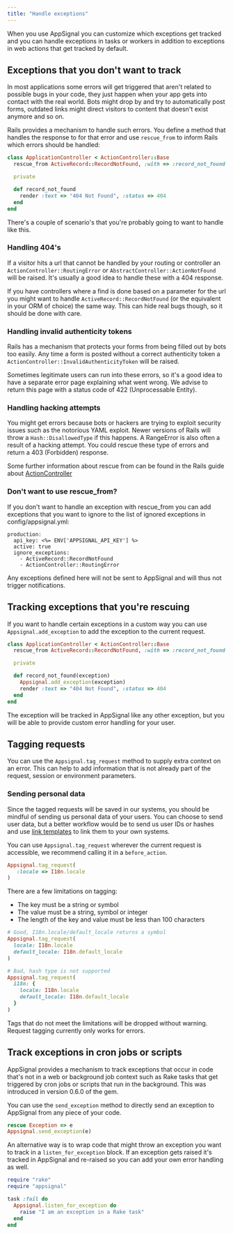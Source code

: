 ```yaml
---
title: "Handle exceptions"
---
```


When you use AppSignal you can customize which exceptions get tracked and
you can handle exceptions in tasks or workers in addition to exceptions
in web actions that get tracked by default.

## Exceptions that you don't want to track

In most applications some errors will get triggered that aren't related
to possible bugs in your code, they just happen when your app gets into
contact with the real world. Bots might drop by and try to automatically
post forms, outdated links might direct visitors to content that doesn't
exist anymore and so on.

Rails provides a mechanism to handle such errors. You define a method
that handles the response to for that error and use `rescue_from` to
inform Rails which errors should be handled:

```ruby
class ApplicationController < ActionController::Base
  rescue_from ActiveRecord::RecordNotFound, :with => :record_not_found

  private

  def record_not_found
    render :text => "404 Not Found", :status => 404
  end
end
```

There's a couple of scenario's that you're probably going to want to handle
like this.

### Handling 404's

If a visitor hits a url that cannot be handled by your routing or
controller an `ActionController::RoutingError` or
`AbstractController::ActionNotFound` will be raised. It's usually a
good idea to handle these with a 404 response.

If you have controllers where a find is done based on a parameter for
the url you might want to handle `ActiveRecord::RecordNotFound` (or the
equivalent in your ORM of choice) the same way. This can hide real bugs
though, so it should be done with care.

### Handling invalid authenticity tokens

Rails has a mechanism that protects your forms from being filled out by
bots too easily. Any time a form is posted without a correct authenticity
token a `ActionController::InvalidAuthenticityToken` will be raised.

Sometimes legitimate users can run into these errors, so it's a good
idea to have a separate error page explaining what went wrong. We advise
to return this page with a status code of 422 (Unprocessable Entity).

### Handling hacking attempts

You might get errors because bots or hackers are trying to exploit
security issues such as the notorious YAML exploit. Newer versions of
Rails will throw a `Hash::DisallowedType` if this happens. A RangeError is
also often a result of a hacking attempt. You could rescue these type of
errors and return a 403 (Forbidden) response.

Some further information about rescue from can be found in the Rails
guide about
[ActionController](http://guides.rubyonrails.org/action_controller_overview.html#rescue_from)

### Don't want to use rescue_from?

If you don't want to handle an exception with rescue_from you can add
exceptions that you want to ignore to the list of ignored exceptions in
config/appsignal.yml:

````
production:
  api_key: <%= ENV['APPSIGNAL_API_KEY'] %>
  active: true
  ignore_exceptions:
    - ActiveRecord::RecordNotFound
    - ActionController::RoutingError
`````

Any exceptions defined here will not be sent to AppSignal and will thus
not trigger notifications.

## Tracking exceptions that you're rescuing

If you want to handle certain exceptions in a custom way you can use
`Appsignal.add_exception` to add the exception to the current request.

```ruby
class ApplicationController < ActionController::Base
  rescue_from ActiveRecord::RecordNotFound, :with => :record_not_found

  private

  def record_not_found(exception)
    Appsignal.add_exception(exception)
    render :text => "404 Not Found", :status => 404
  end
end
```

The exception will be tracked in AppSignal like any other exception, but
you will be able to provide custom error handling for your user.

## Tagging requests

You can use the `Appsignal.tag_request` method to supply extra context on an error.
This can help to add information that is not already part of the request, session or environment parameters.

### Sending personal data
Since the tagged requests will be saved in our systems, you should be mindful of sending us personal data of your users. You can choose to send user data, but a better workflow would be to send us user IDs or hashes and use [link templates](/tweaks-in-your-code/link-templates.html) to link them to your own systems.

You can use `Appsignal.tag_request` wherever the current request is accessible, we
recommend calling it in a `before_action`.

```ruby
Appsignal.tag_request(
   :locale => I18n.locale
)
```

There are a few limitations on tagging:

* The key must be a string or symbol
* The value must be a string, symbol or integer
* The length of the key and value must be less than 100 characters

```ruby
# Good, I18n.locale/default_locale returns a symbol
Appsignal.tag_request(
  locale: I18n.locale
  default_locale: I18n.default_locale
)

# Bad, hash type is not supported
Appsignal.tag_request(
  i18n: {
    locale: I18n.locale
    default_locale: I18n.default_locale
  }
)
```

Tags that do not meet the limitations will be dropped without warning.
Request tagging currently only works for errors.

## Track exceptions in cron jobs or scripts

AppSignal provides a mechanism to track exceptions that occur in code
that's not in a web or background job context such as Rake tasks that get triggered by
cron jobs or scripts that run in the background. This was introduced in
version 0.6.0 of the gem.

You can use the `send_exception` method to directly send an exception to
AppSignal from any piece of your code.

````ruby
rescue Exception => e
Appsignal.send_exception(e)
````

An alternative way is to wrap code that might throw an exception you
want to track in a `listen_for_exception` block. If an exception gets
raised it's tracked in AppSignal and re-raised so you can add your own
error handling as well.

````ruby
require "rake"
require "appsignal"

task :fail do
  Appsignal.listen_for_exception do
    raise "I am an exception in a Rake task"
  end
end
````

